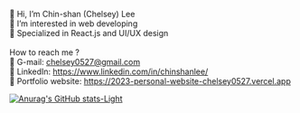 👋 Hi, I’m Chin-shan (Chelsey) Lee <br>
👀 I’m interested in web developing <br>
🌱 Specialized in React.js and UI/UX design
<br>
<br>
How to reach me ? <br>
📩 G-mail: chelsey0527@gmail.com <br>
💼 LinkedIn: https://www.linkedin.com/in/chinshanlee/ <br>
🌟 Portfolio website: https://2023-personal-website-chelsey0527.vercel.app
                       
[![Anurag's GitHub stats-Light](https://github-readme-stats.vercel.app/api?username=chelsey0527&show_icons=true&theme=default&count_private=true)](https://github.com/anuraghazra/github-readme-stats#gh-light-mode-only)
